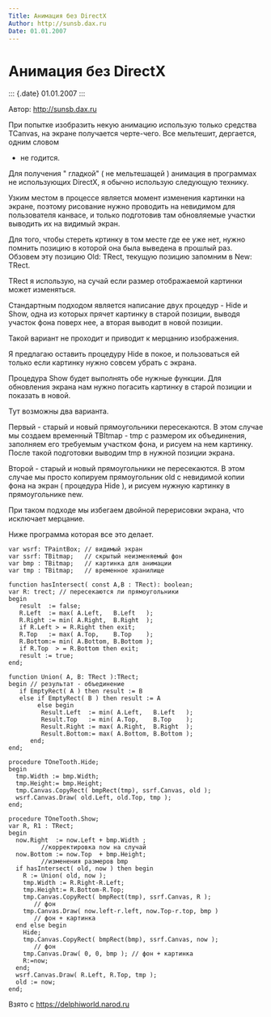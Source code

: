 ```yaml
---
Title: Анимация без DirectX
Author: http://sunsb.dax.ru
Date: 01.01.2007
---
```



Анимация без DirectX
====================

::: {.date}
01.01.2007
:::

Автор: http://sunsb.dax.ru

При попытке изобразить некую анимацию использую только средства TCanvas,
на экране получается черте-чего. Все мельтешит, дергается, одним словом
- не годится.

Для получения \" гладкой\" ( не мельтешащей ) анимация в программах не
использующих DirectX, я обычно использую следующую технику.

Узким местом в процессе является момент изменения картинки на экране,
поэтому рисование нужно проводить на невидимом для пользователя канвасе,
и только подготовив там обновляемые участки выводить их на видимый
экран.

Для того, чтобы стереть кртинку в том месте где ее уже нет, нужно
помнить позицию в которой она была выведена в прошлый раз. Обзовем эту
позицию Old: TRect, текущую позицию запомним в New: TRect.

TRect я использую, на сучай если размер отображаемой картинки может
изменяться.

Стандартным подходом является написание двух процедур - Hide и Show,
одна из которых прячет картинку в старой позиции, выводя участок фона
поверх нее, а вторая выводит в новой позиции.

Такой вариант не проходит и приводит к мерцанию изображения.

Я предлагаю оставить процедуру Hide в покое, и пользоваться ей только
если картинку нужно совсем убрать с экрана.

Процедура Show будет выполнять обе нужные функции. Для обновления экрана
нам нужно погасить картинку в старой позиции и показать в новой.

Тут возможны два варианта.

Первый - старый и новый прямоугольники пересекаются. В этом случае мы
создаем временный TBItmap - tmp с размером их объединения, заполняем его
требуемым участком фона, и рисуем на нем картинку. После такой
подготовки выводим tmp в нужной позиции экрана.

Второй - старый и новый прямоугольники не пересекаются. В этом случае мы
просто копируем прямоугольник old с невидимой копии фона на экран (
процедура Hide ), и рисуем нужную картинку в прямоугольнике new.

При таком подходе мы избегаем двойной перерисовки экрана, что исключает
мерцание.

Ниже программа которая все это делает.

    var wsrf: TPaintBox; // видимый экран
    var ssrf: TBitmap;   // скрытый неизменяемый фон
    var bmp : TBitmap;   // картинка для анимации
    var tmp : TBitmap;   // временное хранилище
     
    function hasIntersect( const A,B : TRect): boolean;
    var R: trect; // пересекаются ли прямоугольники
    begin
       result  := false;
       R.Left  := max( A.Left,   B.Left   );
       R.Right := min( A.Right,  B.Right  );
       if R.Left > = R.Right then exit;
       R.Top   := max( A.Top,    B.Top    );
       R.Bottom:= min( A.Bottom, B.Bottom );
       if R.Top  > = R.Bottom then exit;
       result := true;
    end;
     
    function Union( A, B: TRect ):TRect;
    begin // результат - объединение
       if EmptyRect( A ) then result := B
       else if EmptyRect( B ) then result := A
            else begin
             Result.Left  := min( A.Left,   B.Left   );
             Result.Top   := min( A.Top,    B.Top    );
             Result.Right := max( A.Right,  B.Right  );
             Result.Bottom:= max( A.Bottom, B.Bottom );
          end;
    end;
     
    procedure TOneTooth.Hide;
    begin
      tmp.Width := bmp.Width;
      tmp.Height:= bmp.Height;
      tmp.Canvas.CopyRect( bmpRect(tmp), ssrf.Canvas, old );
      wsrf.Canvas.Draw( old.Left, old.Top, tmp );
    end;
     
    procedure TOneTooth.Show;
    var R, R1 : TRect;
    begin
      now.Right  := now.Left + bmp.Width ; 
             //корректировка now на случай
      now.Bottom := now.Top  + bmp.Height; 
             //изменения размеров bmp
      if hasIntersect( old, now ) then begin
        R := Union( old, now );
        tmp.Width := R.Right-R.Left;
        tmp.Height:= R.Bottom-R.Top;
        tmp.Canvas.CopyRect( bmpRect(tmp), ssrf.Canvas, R );   
           // фон
        tmp.Canvas.Draw( now.left-r.left, now.Top-r.top, bmp ) 
           // фон + картинка
      end else begin
        Hide;
        tmp.Canvas.CopyRect( bmpRect(bmp), ssrf.Canvas, now ); 
           // фон
        tmp.Canvas.Draw( 0, 0, bmp ); // фон + картинка
        R:=now;
      end;
      wsrf.Canvas.Draw( R.Left, R.Top, tmp );
      old := now;
    end;

Взято с <https://delphiworld.narod.ru>

